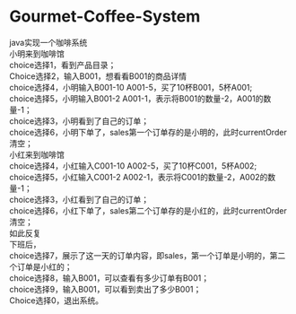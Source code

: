# Gourmet-Coffee-System
java实现一个咖啡系统  
小明来到咖啡馆  
choice选择1，看到产品目录；  
Choice选择2，输入B001，想看看B001的商品详情    
choice选择4，小明输入B001-10  A001-5，买了10杯B001，5杯A001;   
choice选择5，小明输入B001-2 A001-1，表示将B001的数量-2，A001的数量-1；   
choice选择3，小明看到了自己的订单；    
choice选择6，小明下单了，sales第一个订单存的是小明的，此时currentOrder清空；  
小红来到咖啡馆   
choice选择4，小红输入C001-10  A002-5，买了10杯C001，5杯A002;   
choice选择5，小红输入C001-2 A002-1，表示将C001的数量-2，A002的数量-1；   
choice选择3，小红看到了自己的订单；  
choice选择6，小红下单了，sales第二个订单存的是小红的，此时currentOrder清空；  
如此反复  
下班后，  
choice选择7，展示了这一天的订单内容，即sales，第一个订单是小明的，第二个订单是小红的；  
choice选择8，输入B001，可以查看有多少订单有B001；   
choice选择9，输入B001，可以看到卖出了多少B001；   
Choice选择0，退出系统。   
